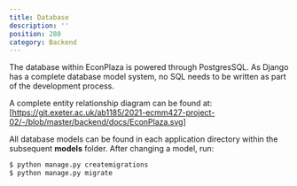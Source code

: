 ```yaml
---
title: Database
description: ''
position: 280
category: Backend
---
```


The database within EconPlaza is powered through PostgresSQL. As Django has a complete database model system, no SQL needs to be written as part of the development process.

A complete entity relationship diagram can be found at: [https://git.exeter.ac.uk/ab1185/2021-ecmm427-project-02/-/blob/master/backend/docs/EconPlaza.svg]

All database models can be found in each application directory within the subsequent **models** folder. After changing a model, run:

```bash
$ python manage.py createmigrations
$ python manage.py migrate
```
